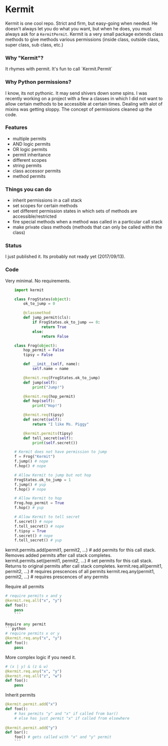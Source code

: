 <h1> Kermit </h1>

Kermit is one cool repo. Strict and firm, but easy-going when needed. He doesn't always let you
do what you want, but when he does, you must always ask for a `KermitPermit`. Kermit is a very small package extends class methods to give methods various permissions (inside class, outside class, super class, sub class, etc.)

<h3> Why "Kermit"? </h3>
It rhymes with permit. It's fun to call `Kermit.Permit`

<h3> Why Python permissions? </h3>
I know, its not pythonic. It may send shivers down some spins. I was recently working on a project with a few a classes in which I did not want to allow certain methods to be accessible at certain times. Dealing with alot of mixins was getting sloppy. The concept of permissions cleaned up the code.

<h3> Features </h3>

 * multiple permits
 * AND logic permits
 * OR logic permits
 * permit inheritance
 * different scopes
 * string permits
 * class accessor permits
 * method permits

<h3> Things you can do </h3>

 * inherit permissions in a call stack
 * set scopes for certain methods
 * set different permission states in which sets of methods are accessible/restricted
 * fire special methods when a method was called in a particular call stack
 * make private class methods (methods that can only be called within the class)

<h3> Status </h3>
I just published it. Its probably not ready yet (2017/09/13).

<h3> Code </h3>
Very minimal. No requirements.

```python
    import kermit

    class FrogStates(object):
        ok_to_jump = 0

        @classmethod
        def jump_permit(cls):
            if FrogStates.ok_to_jump == 0:
                return True
            else:
                return False

    class Frog(object):
        hop_permit = False
        tipsy = False

        def __init__(self, name):
            self.name = name

        @kermit.req(FrogStates.ok_to_jump)
        def jump(self):
            print("Jump!")

        @kermit.req(hop_permit)
        def hop(self):
            print("Hop!")

        @kermit.req(tipsy)
        def secret(self):
            return "I like Ms. Piggy"

        @kermit.permits(tipsy)
        def tell_secret(self):
            print(self.secret())

    # Kermit does not have permission to jump
    f = Frog("Kermit")
    f.jump() # nope
    f.hop() # nope

    # Allow Kermit to jump but not hop
    FrogStates.ok_to_jump = 1
    f.jump() # yup
    f.hop() # nope

    # Allow Kermit to hop
    Frog.hop_permit = True
    f.hop() # yup

    # Allow Kermit to tell secret
    f.secret() # nope
    f.tell_secret() # nope
    f.tipsy = True
    f.secret() # nope
    f.tell_secret() # yup
```

kermit.permits.add(permit1, permit2, ...) # add permits for this call stack. Removes added permits after call stack completes.
kermit.permits.set(permit1, permit2, ...) # set permits for this call stack. Returns to original permits after call stack completes.
kermit.req.all(permit1, permit2, ...) # requires prescences of all permits
kermit.req.any(permit1, permit2, ...) # requires prescences of any permits

Require all permits
```python
# require permits x and y
@kermit.req.all("x", "y")
def foo():
    pass
    ```
    
Require any permit
```python
# require permits x or y
@kermit.req.any("x", "y")
def foo():
    pass
```

More complex logic if you need it.
```python
# (x | y) & (z & w)
@kermit.req.any("x", "y")
@kermit.req.all("z", "w")
def foo():
    pass
```

Inherit permits
```python
@kermit.permit.add("x")
def foo():
    # has permits "y" and "x" if called from bar()
    # else has just permit "x" if called from elsewhere
    
@kermit.permit.add("y")
def bar():
    foo() # gets called with "x" and "y" permit
    ```
